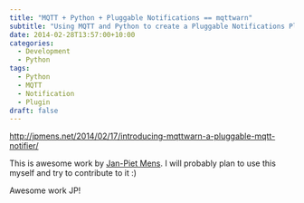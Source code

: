 ```yaml
---
title: "MQTT + Python + Pluggable Notifications == mqttwarn"
subtitle: "Using MQTT and Python to create a Pluggable Notifications Platform."
date: 2014-02-28T13:57:00+10:00
categories:
  - Development
  - Python
tags:
  - Python
  - MQTT
  - Notification
  - Plugin
draft: false
---
```


http://jpmens.net/2014/02/17/introducing-mqttwarn-a-pluggable-mqtt-notifier/

This is awesome work by [Jan-Piet Mens](http://jpmens.net/). I will
probably plan to use this myself and try to contribute to it :)

Awesome work JP!
